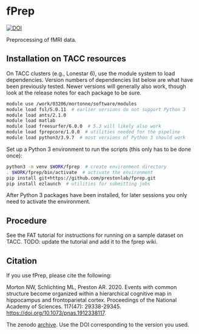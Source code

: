 # fPrep

[![DOI](https://zenodo.org/badge/DOI/10.5281/zenodo.5904032.svg)](https://doi.org/10.5281/zenodo.5904032)

Preprocessing of fMRI data.


## Installation on TACC resources

On TACC clusters (e.g., Lonestar 6), use the module system to load dependencies. 
Version numbers of dependencies list below are what have been previously tested.
Newer versions will generally also work, though look at the release notes for each package to be sure.
```bash
module use /work/03206/mortonne/software/modules
module load fsl/5.0.11  # earlier versions do not support Python 3
module load ants/2.1.0
module load matlab
module load freesurfer/6.0.0  # 5.3 will likely also work
module load fprepcore/1.0.0  # utilities needed for the pipeline
module load python3/3.9.7  # most versions of Python 3 should work
```

Set up a Python 3 environment to run the scripts (this only has to be done once):
```bash
python3 -m venv $WORK/fprep  # create environment directory
. $WORK/fprep/bin/activate  # activate the environment
pip install git+https://github.com/prestonlab/fprep.git
pip install ezlaunch  # utilities for submitting jobs
```

After Python 3 packages have been installed, for later sessions you only need to activate the environment.


## Procedure

See the FAT tutorial for instructions for running on a sample dataset on TACC.
TODO: update the tutorial and add it to the fprep wiki.


## Citation

If you use fPrep, please cite the following:

Morton NW, Schlichting ML, Preston AR. 2020. 
Events with common structure become organized within a hierarchical cognitive map in hippocampus and frontoparietal cortex. 
Proceedings of the National Academy of Sciences.
117(47): 29338-29345. https://doi.org/10.1073/pnas.1912338117.

The zenodo [archive](https://doi.org/10.5281/zenodo.5904032).
Use the DOI corresponding to the version you used.
